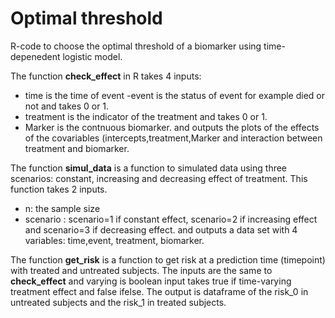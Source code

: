 # Optimal threshold
R-code to choose the optimal threshold of a biomarker using time-depenedent logistic model.

The function **check_effect** in R takes 4 inputs:
- time is the time of event
-event is the status of event for example died or not and takes 0 or 1.
- treatment is the indicator of the treatment and takes 0 or 1.
- Marker is the contnuous biomarker.
and outputs the plots of the effects of the covariables (intercepts,treatment,Marker and interaction between treatment and biomarker. 

The function **simul_data** is a function to simulated data using three scenarios: constant, increasing and decreasing  effect of treatment. This function takes 2 inputs.
- n: the sample size 
- scenario : scenario=1 if constant effect, scenario=2 if increasing effect and scenario=3 if decreasing effect.
and outputs a data set with 4 variables: time,event, treatment, biomarker.

The function **get_risk** is a function to get risk at a prediction time (timepoint) with treated and untreated subjects. The inputs are the same to **check_effect** and varying is boolean input takes true if time-varying treatment effect and false ifelse. The output is dataframe of the risk_0 in untreated subjects and the risk_1 in treated subjects.






